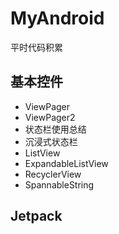 # MyAndroid
平时代码积累

## 基本控件

- ViewPager
- ViewPager2
- 状态栏使用总结
- 沉浸式状态栏
- ListView
- ExpandableListView
- RecyclerView
- SpannableString

## Jetpack


